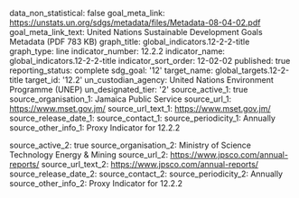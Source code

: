 data_non_statistical: false
goal_meta_link: https://unstats.un.org/sdgs/metadata/files/Metadata-08-04-02.pdf
goal_meta_link_text: United Nations Sustainable Development Goals Metadata (PDF 783
  KB)
graph_title: global_indicators.12-2-2-title
graph_type: line
indicator_number: 12.2.2
indicator_name: global_indicators.12-2-2-title
indicator_sort_order: 12-02-02
published: true
reporting_status: complete
sdg_goal: '12'
target_name: global_targets.12-2-title
target_id: '12.2'
un_custodian_agency: United Nations Environment Programme (UNEP)
un_designated_tier: '2'
source_active_1: true
source_organisation_1: Jamaica Public Service
source_url_1: https://www.mset.gov.jm/
source_url_text_1: https://www.mset.gov.jm/
source_release_date_1: 
source_contact_1: 
source_periodicity_1: Annually
source_other_info_1: Proxy Indicator for  12.2.2
            
source_active_2: true
source_organisation_2: Ministry of Science Technology Energy & Mining
source_url_2: https://www.jpsco.com/annual-reports/
source_url_text_2: https://www.jpsco.com/annual-reports/
source_release_date_2: 
source_contact_2: 
source_periodicity_2: Annually
source_other_info_2: Proxy Indicator for  12.2.2